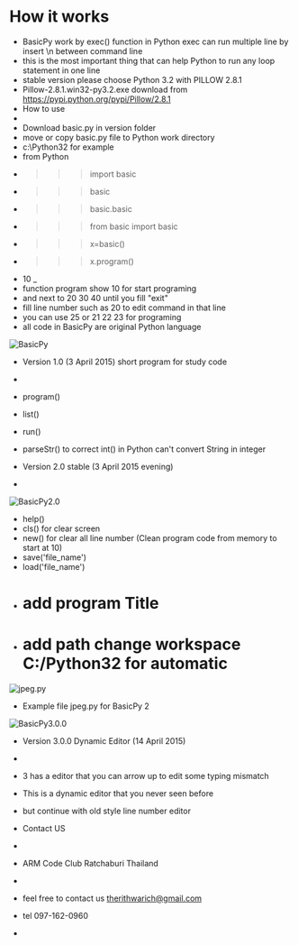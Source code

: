 # How it works

- BasicPy work by exec() function in Python exec can run multiple line by insert \n between command line
- this is the most important thing that can help Python to run any loop statement in one line
- stable version please choose Python 3.2 with PILLOW 2.8.1 
- Pillow-2.8.1.win32-py3.2.exe download from https://pypi.python.org/pypi/Pillow/2.8.1
- How to use
- 
- Download basic.py in version folder
- move or copy basic.py file to Python work directory
- c:\Python32 for example
- from Python 
- >>> import basic
- >>> basic
- >>> basic.basic
- >>> from basic import basic
- >>> x=basic()
- >>> x.program()
- 10 _
- function program show 10 for start programing
- and next to 20 30 40 until you fill "exit"
- fill line number such as 20 to edit command in that line
- you can use 25 or 21 22 23 for programing
- all code in BasicPy are original Python language

![BasicPy](https://lh3.googleusercontent.com/-YKIE1DQSt0A/VR4YGNWnN_I/AAAAAAAAAFc/zcMFV_BDobc/w346-h612/basicA.jpg "BasicPy version 1.0")

- Version 1.0 (3 April 2015) short program for study code
-
- program() 
- list() 
- run() 
- parseStr() to correct int() in Python can't convert String in integer

- Version 2.0 stable (3 April 2015 evening)
- 
![BasicPy2.0](https://lh3.googleusercontent.com/-x94TDBHXMGE/VR6EWhNlygI/AAAAAAAAAGY/7WVNWVXIzhs/w680-h403-no/basicpy2.jpg "BasicPy version 2.0")
- help()
- cls()   for clear screen
- new()   for clear all line number (Clean program code from memory to start at 10)
- save('file_name')
- load('file_name')
- # add program Title 
- # add path change workspace C:/Python32 for automatic
![jpeg.py](https://lh4.googleusercontent.com/-LcdLUpt995Y/VTEJ_kqKFjI/AAAAAAAAAIY/FSGLF7gNxtk/w628-h460-no/python32.jpg "Example file for BasicPy 2")
- Example file jpeg.py for BasicPy 2

![BasicPy3.0.0](https://lh3.googleusercontent.com/-fx6UhRoDLH8/VSzcfQIaWlI/AAAAAAAAAHc/WeI9fZjOd6M/w346-h273/BasicPy3.jpg "BasicPy version 3.0.0")
- Version 3.0.0 Dynamic Editor (14 April 2015)
-
- 3 has a editor that you can arrow up to edit some typing mismatch
- This is a dynamic editor that you never seen before
- but continue with old style line number editor


- Contact US
- 
- ARM Code Club Ratchaburi Thailand
-
- feel free to contact us therithwarich@gmail.com
- tel 097-162-0960
- 
